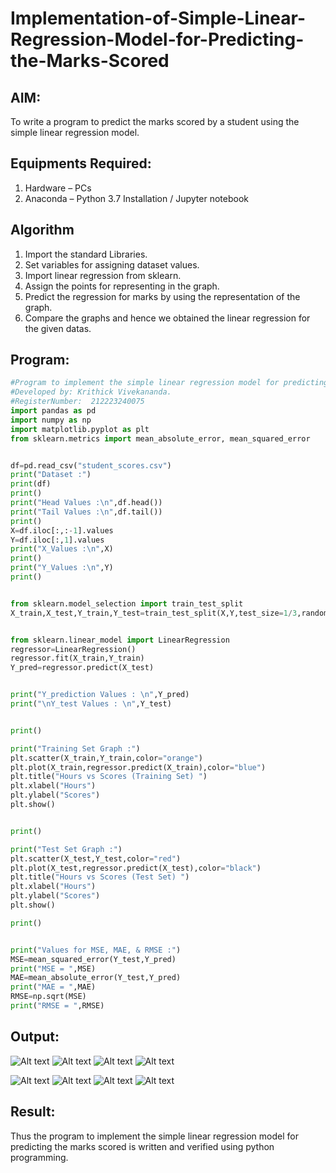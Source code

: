 # Implementation-of-Simple-Linear-Regression-Model-for-Predicting-the-Marks-Scored

## AIM:
To write a program to predict the marks scored by a student using the simple linear regression model.

## Equipments Required:
1. Hardware – PCs
2. Anaconda – Python 3.7 Installation / Jupyter notebook

## Algorithm
1. Import the standard Libraries.
2. Set variables for assigning dataset values.
3. Import linear regression from sklearn.
4. Assign the points for representing in the graph.
5. Predict the regression for marks by using the representation of the graph.
6. Compare the graphs and hence we obtained the linear regression for the given datas.

## Program:
```python
#Program to implement the simple linear regression model for predicting the marks scored.
#Developed by: Krithick Vivekananda.
#RegisterNumber:  212223240075
import pandas as pd
import numpy as np
import matplotlib.pyplot as plt
from sklearn.metrics import mean_absolute_error, mean_squared_error


df=pd.read_csv("student_scores.csv")
print("Dataset :")
print(df)
print()
print("Head Values :\n",df.head())
print("Tail Values :\n",df.tail())
print()
X=df.iloc[:,:-1].values
Y=df.iloc[:,1].values
print("X_Values :\n",X)
print()
print("Y_Values :\n",Y)
print()


from sklearn.model_selection import train_test_split
X_train,X_test,Y_train,Y_test=train_test_split(X,Y,test_size=1/3,random_state=0)


from sklearn.linear_model import LinearRegression
regressor=LinearRegression()
regressor.fit(X_train,Y_train)
Y_pred=regressor.predict(X_test)


print("Y_prediction Values : \n",Y_pred)
print("\nY_test Values : \n",Y_test)


print()

print("Training Set Graph :")
plt.scatter(X_train,Y_train,color="orange")
plt.plot(X_train,regressor.predict(X_train),color="blue")
plt.title("Hours vs Scores (Training Set) ")
plt.xlabel("Hours")
plt.ylabel("Scores")
plt.show()


print()

print("Test Set Graph :")
plt.scatter(X_test,Y_test,color="red")
plt.plot(X_test,regressor.predict(X_test),color="black")
plt.title("Hours vs Scores (Test Set) ")
plt.xlabel("Hours")
plt.ylabel("Scores")
plt.show()

print()


print("Values for MSE, MAE, & RMSE :")
MSE=mean_squared_error(Y_test,Y_pred)
print("MSE = ",MSE)
MAE=mean_absolute_error(Y_test,Y_pred)
print("MAE = ",MAE)
RMSE=np.sqrt(MSE)
print("RMSE = ",RMSE)
```

## Output:
![Alt text](image.png)
![Alt text](image-1.png)
![Alt text](<Screenshot 2024-02-22 205013.png>)
![Alt text](<Screenshot 2024-02-22 205028.png>)

![Alt text](<Screenshot 2024-02-22 205045.png>)
![Alt text](<Screenshot 2024-02-22 205902.png>)
![Alt text](<Screenshot 2024-02-22 205923.png>)
![Alt text](<Screenshot 2024-02-22 205947.png>)
## Result:
Thus the program to implement the simple linear regression model for predicting the marks scored is written and verified using python programming.
